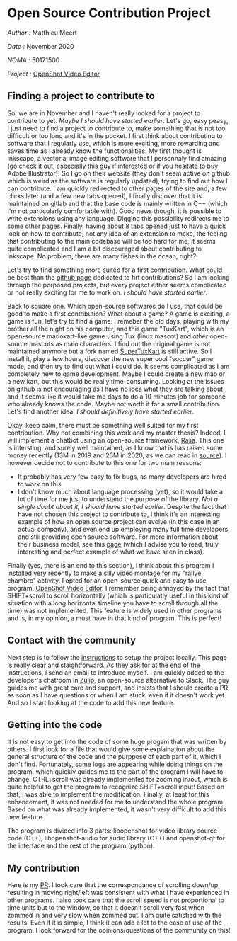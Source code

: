 # Open Source Contribution Project
*Author :* Matthieu Meert

*Date :* November 2020

*NOMA :* 50171500

*Project :* [OpenShot Video Editor](https://github.com/OpenShot/openshot-qt)

## Finding a project to contribute to

So, we are in November and I haven't really looked for a project to contribute to yet. *Maybe I should have started earlier*. Let's go, easy peasy, I just need to find a project to contribute to, make something that is not too difficult or too long and it's in the pocket. I first think about contributing to software that I regularly use, which is more exciting, more rewarding and saves time as I already know the functionalities. My first thought is Inkscape, a vectorial image editing software that I personnaly find amazing (go check it out, especially [this guy]( https://www.youtube.com/channel/UCEQXp_fcqwPcqrzNtWJ1w9w) if interested or if you hesitate to buy Adobe Illustrator)! So I go on their website (they don't seem active on github which is weird as the software is regularly updated), trying to find out how I can contribute. I am quickly redirected to other pages of the site and, a few clicks later (and a few new tabs opened), I finally discover that it is maintained on gitlab and that the base code is mainly written in C++ (which I'm not particularly comfortable with). Good news though, it is possible to write extensions using any language. Digging this possibility redirects me to some other pages. Finally, having about 8 tabs opened just to have a quick look on how to contribute, not any idea of an extension to make, the feeling that contributing to the main codebase will be too hard for me, it seems quite complicated and I am a bit discouraged about contributing to Inkscape. No problem, there are many fishes in the ocean, right?

Let's try to find something more suited for a first contribution. What could be best than the [github page](https://firstcontributions.github.io/#project-list) dedicated to firt contributions? So I am looking through the porposed projects, but every project either seems complicated or not really exciting for me to work on. *I should have started earlier*.

Back to square one. Which open-source softwares do I use, that could be good to make a first contribution? What about a game? A game is exciting, a game is fun, let's try to find a game. I remeber the old days, playing with my brother all the night on his computer, and this game "TuxKart", which is an open-source mariokart-like game using Tux (linux mascot) and other open-source mascots as main characters. I find out the original game is not maintained anymore but a fork named [SuperTuxKart](https://supertuxkart.net/Main_Page) is still active. So I install it, play a few hours, discover the new super cool "soccer" game mode, and then try to find out what I could do. It seems complicated as I am completely new to game development. Maybe I could create a new map or a new kart, but this would be really time-consuming. Looking at the issues on github is not encouraging as I have no idea what they are talking about, and it seems like it would take me days to do a 10 minutes job for someone who already knows the code. Maybe not worth it for a small contribution. Let's find another idea. *I should definitively have started earlier*.

Okay, keep calm, there must be something well suited for my first contribution. Why not combining this work and my master thesis? Indeed, I will implement a chatbot using an open-source framework, [Rasa](https://rasa.com/). This one is intersting, and surely well maintained, as I know that is has raised some money recently (13M in 2019 and 26M in 2020, as we can read in [source](https://voicebot.ai/2020/06/23/open-source-conversational-ai-startup-rasa-raises-26m-in-funding-round-led-by-andreessen-horowitz/)). I however decide not to contribute to this one for two main reasons: 
* It probably has very few easy to fix bugs, as many developers are hired to work on this
* I don't know much about language processing (yet), so it would take a lot of time for me just to understand the purpose of the library. *Not a single doubt about it, I should have started earlier*.
Despite the fact that I have not chosen this project to contribute to, I think it's an interesting example of how an open source project can evolve (in this case in an actual company), and even end up employing many full time developers, and still providing open source software. For more information about their business model, see this [page](https://rasa.com/how-we-make-money/) (which I advise you to read, truly interesting and perfect example of what we have seen in class).

Finally (yes, there is an end to this section), I think about this program I installed very recently to make a silly video montage for my "rallye chambre" activity. I opted for an open-source quick and easy to use program, [OpenShot Video Editor](https://www.openshot.org/). I remember being annoyed by the fact that SHIFT+scroll to scroll horizontally (which is particulatly useful in this kind of situation with a long horizontal timeline you have to scroll through all the time) was not implemented. This feature is widely used in other programs and is, in my opinion, a must have in that kind of program. This is perfect!

## Contact with the community

Next step is to follow the [instructions](https://github.com/OpenShot/openshot-qt/wiki/Become-a-Developer) to setup the project locally. This page is really clear and staightforward. As they ask for at the end of the instructions, I send an email to introduce myself. I am quickly added to the developer's chatroom in [Zulip](https://zulip.com/), an open-source alternative to Slack. The guy guides me with great care and support, and insists that I should create a PR as soon as I have questions or when I am stuck, even if it doesn't work yet. And so I start looking at the code to add this new feature.

## Getting into the code

It is not easy to get into the code of some huge progam that was written by others. I first look for a file that would give some explaination about the general structure of the code and the purppose of each part of it, which I don't find. Fortunately, some logs are appearing while doing things on the program, which quickly guides me to the part of the program I will have to change. CTRL+scroll was already implemented for zooming in/out, which is quite helpful to get the program to recognize SHIFT+scroll input! Based on that, I was able to implement the modification. Finally, at least for this enhancement, it was not needed for me to understand the whole program. Based on what was already implemented, it wasn't very difficult to add this new feature.

The program is divided into 3 parts: libopenshot for video library source code (C++), libopenshot-audio for audio library (C++) and openshot-qt for the interface and the rest of the program (python).

## My contribution

Here is my [PR](https://github.com/OpenShot/openshot-qt/pull/3857). I took care that the correspondance of scrolling down/up resulting in moving right/left was consistent with what I have experienced in other programs. I also took care that the scroll speed is not proportional to time units but to the window, so that it doesn't scroll very fast when zommed in and very slow when zommed out. I am quite satisfied with the results. Even if it is simple, I think it can add a lot to the ease of use of the program. I look forward for the opinions/questions of the community on this!

